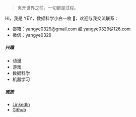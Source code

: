 > 离开世界之前，一切都是过程。

Hi，我是 YEY，数据科学小白一枚 👻，欢迎与我交流联系：
* 邮箱：<yangye0329@gmail.com> 或 <yangye0329@126.com>
* 微信：yangye0329

##### 兴趣

* 动漫
* 游戏
* 数据科学
* 机器学习

##### 链接

* [LinkedIn](https://www.linkedin.com/in/ye-andy-yang-7a879988/)
* [Github](https://github.com/YEY11)
